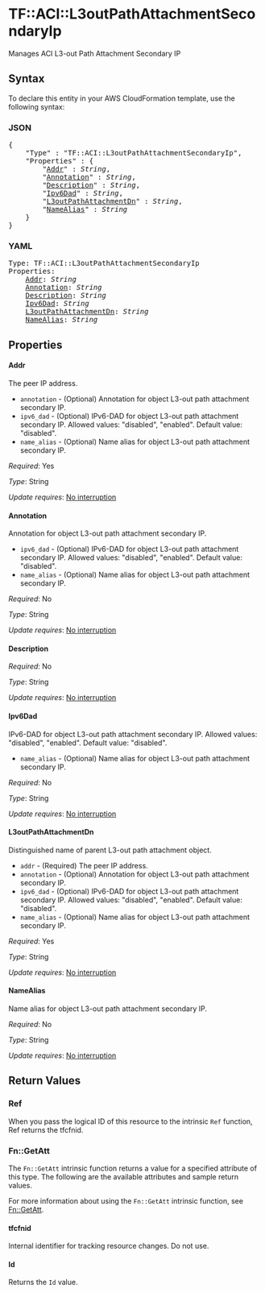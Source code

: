 # TF::ACI::L3outPathAttachmentSecondaryIp

Manages ACI L3-out Path Attachment Secondary IP

## Syntax

To declare this entity in your AWS CloudFormation template, use the following syntax:

### JSON

<pre>
{
    "Type" : "TF::ACI::L3outPathAttachmentSecondaryIp",
    "Properties" : {
        "<a href="#addr" title="Addr">Addr</a>" : <i>String</i>,
        "<a href="#annotation" title="Annotation">Annotation</a>" : <i>String</i>,
        "<a href="#description" title="Description">Description</a>" : <i>String</i>,
        "<a href="#ipv6dad" title="Ipv6Dad">Ipv6Dad</a>" : <i>String</i>,
        "<a href="#l3outpathattachmentdn" title="L3outPathAttachmentDn">L3outPathAttachmentDn</a>" : <i>String</i>,
        "<a href="#namealias" title="NameAlias">NameAlias</a>" : <i>String</i>
    }
}
</pre>

### YAML

<pre>
Type: TF::ACI::L3outPathAttachmentSecondaryIp
Properties:
    <a href="#addr" title="Addr">Addr</a>: <i>String</i>
    <a href="#annotation" title="Annotation">Annotation</a>: <i>String</i>
    <a href="#description" title="Description">Description</a>: <i>String</i>
    <a href="#ipv6dad" title="Ipv6Dad">Ipv6Dad</a>: <i>String</i>
    <a href="#l3outpathattachmentdn" title="L3outPathAttachmentDn">L3outPathAttachmentDn</a>: <i>String</i>
    <a href="#namealias" title="NameAlias">NameAlias</a>: <i>String</i>
</pre>

## Properties

#### Addr

The peer IP address.
- `annotation` - (Optional) Annotation for object L3-out path attachment secondary IP.
- `ipv6_dad` - (Optional) IPv6-DAD for object L3-out path attachment secondary IP.
Allowed values: "disabled", "enabled". Default value: "disabled".
- `name_alias` - (Optional) Name alias for object L3-out path attachment secondary IP.

_Required_: Yes

_Type_: String

_Update requires_: [No interruption](https://docs.aws.amazon.com/AWSCloudFormation/latest/UserGuide/using-cfn-updating-stacks-update-behaviors.html#update-no-interrupt)

#### Annotation

Annotation for object L3-out path attachment secondary IP.
- `ipv6_dad` - (Optional) IPv6-DAD for object L3-out path attachment secondary IP.
Allowed values: "disabled", "enabled". Default value: "disabled".
- `name_alias` - (Optional) Name alias for object L3-out path attachment secondary IP.

_Required_: No

_Type_: String

_Update requires_: [No interruption](https://docs.aws.amazon.com/AWSCloudFormation/latest/UserGuide/using-cfn-updating-stacks-update-behaviors.html#update-no-interrupt)

#### Description

_Required_: No

_Type_: String

_Update requires_: [No interruption](https://docs.aws.amazon.com/AWSCloudFormation/latest/UserGuide/using-cfn-updating-stacks-update-behaviors.html#update-no-interrupt)

#### Ipv6Dad

IPv6-DAD for object L3-out path attachment secondary IP.
Allowed values: "disabled", "enabled". Default value: "disabled".
- `name_alias` - (Optional) Name alias for object L3-out path attachment secondary IP.

_Required_: No

_Type_: String

_Update requires_: [No interruption](https://docs.aws.amazon.com/AWSCloudFormation/latest/UserGuide/using-cfn-updating-stacks-update-behaviors.html#update-no-interrupt)

#### L3outPathAttachmentDn

Distinguished name of parent L3-out path attachment object.
- `addr` - (Required) The peer IP address.
- `annotation` - (Optional) Annotation for object L3-out path attachment secondary IP.
- `ipv6_dad` - (Optional) IPv6-DAD for object L3-out path attachment secondary IP.
Allowed values: "disabled", "enabled". Default value: "disabled".
- `name_alias` - (Optional) Name alias for object L3-out path attachment secondary IP.

_Required_: Yes

_Type_: String

_Update requires_: [No interruption](https://docs.aws.amazon.com/AWSCloudFormation/latest/UserGuide/using-cfn-updating-stacks-update-behaviors.html#update-no-interrupt)

#### NameAlias

Name alias for object L3-out path attachment secondary IP.

_Required_: No

_Type_: String

_Update requires_: [No interruption](https://docs.aws.amazon.com/AWSCloudFormation/latest/UserGuide/using-cfn-updating-stacks-update-behaviors.html#update-no-interrupt)

## Return Values

### Ref

When you pass the logical ID of this resource to the intrinsic `Ref` function, Ref returns the tfcfnid.

### Fn::GetAtt

The `Fn::GetAtt` intrinsic function returns a value for a specified attribute of this type. The following are the available attributes and sample return values.

For more information about using the `Fn::GetAtt` intrinsic function, see [Fn::GetAtt](https://docs.aws.amazon.com/AWSCloudFormation/latest/UserGuide/intrinsic-function-reference-getatt.html).

#### tfcfnid

Internal identifier for tracking resource changes. Do not use.

#### Id

Returns the <code>Id</code> value.

